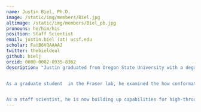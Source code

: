 ```yaml
---
name: Justin Biel, Ph.D.
image: /static/img/members/Biel.jpg
altimage: /static/img/members/Biel_pb.jpg
pronouns: he/him/his
position: Staff Scientist
email: justin.biel (at) ucsf.edu
scholar: FatB6VQAAAAJ
twitter: thebieldeal
github: bielj
orcid: 0000-0002-0935-8362
description: "Justin graduated from Oregon State University with a degree in Biochemistry and Biophysics. He conducted research in both the laboratories of Dr. Elisar Barbar studying dynein protein interactions, and Dr. P. Andrew Karplus conducting structural bioinformatic research on protein structural components from ultra-high resolution protein crystal structures.


As a graduate student  in the Fraser lab, he examined the how conformational heterogeneity changed during directed evolution and revealed minor states that resulted from ligand binding. He was supported by a graduate fellowship from [NSF](http://www.nsfgrfp.org/).


As a staff scientist, he is now building up capabilities for high-throughput ligand soaking experiments."
---
```

